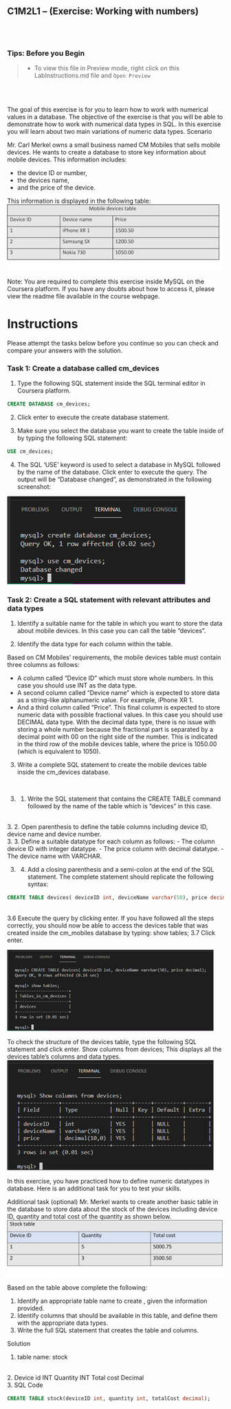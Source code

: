 ## C1M2L1 – (Exercise: Working with numbers)

<br><br>
 ### **Tips: Before you Begin**
> - To view this file in Preview mode, right click on this LabInstructions.md file and `Open Preview`

<br>
<br>

The goal of this exercise is for you to learn how to work with numerical values in a database. The objective of the exercise is that you will be able to demonstrate how to work with numerical data types in SQL. In this exercise you will learn about two main variations of numeric data types. 
Scenario

Mr. Carl Merkel owns a small business named CM Mobiles that sells mobile devices. He wants to create a database to store key information about mobile devices. This information includes: 
* the device ID or number, 
* the devices name,
* and the price of the device.

This information is displayed in the following table:
![Mobile devices table](WorkingWithNumbersImages/Picture1.png)

 
Note: You are required to complete this exercise inside MySQL on the Coursera platform. If you have any doubts about how to access it, please view the readme file available in the course webpage.

# Instructions
Please attempt the tasks below before you continue so you can check and compare your answers with the solution.

### Task 1: Create a database called cm_devices



1. Type the following SQL statement inside the SQL terminal editor in Coursera platform.
```SQL
CREATE DATABASE cm_devices; 
 ```

2. Click enter to execute the create database statement. 

3. Make sure you select the database you want to create the table inside of by typing the following SQL statement: 

```SQL
USE cm_devices;
 ```

4. The SQL ‘USE’ keyword is used to select a database in MySQL followed by the name of the database. Click enter to execute the query. The output will be “Database changed”, as demonstrated in the following screenshot: 


![Using database](WorkingWithNumbersImages/Picture2.png)


### Task 2: Create a SQL statement with relevant attributes and data types 


1. Identify a suitable name for the table in which you want to store the data about mobile devices. In this case you can call the table “devices”. 

2.	Identify the data type for each column within the table. 

 Based on CM Mobiles’ requirements, the mobile devices table must contain three columns as follows: 

 - A column called “Device ID” which must store whole numbers. In this case you should use INT as the data type.
 - A second column called “Device name” which is expected to store data as a string-like alphanumeric value. For example, iPhone XR 1.
 - And a third column called “Price”. This final column is expected to store numeric data with possible fractional values. In this case you should use DECIMAL data type. With the decimal data type, there is no issue with storing a whole number because the fractional part is separated by a decimal point with 00 on the right side of the number. This is indicated in the third row of the mobile devices table, where the price is 1050.00 (which is equivalent to 1050).


3. Write a complete SQL statement to create the mobile devices table inside the cm_devices database.
<br>

3. 1.	Write the SQL statement that contains the CREATE TABLE command followed by the name of the table which is “devices” in this case.
<br>
3. 2. 	Open parenthesis to define the table columns including device ID, device name and device number.
<br>
3. 3.	Define a suitable datatype for each column as follows:
   - The column device ID with integer datatype.
   - The price column with decimal datatype.
   - The device name with VARCHAR. 
<br>

3. 4. Add a closing parenthesis and a semi-colon at the end of the SQL statement. The complete statement should replicate the following syntax:

```SQL
CREATE TABLE devices( deviceID int, deviceName varchar(50), price decimal);
```

<br>
3.6	Execute the query by clicking enter. 
If you have followed all the steps correctly, you should now be able to access the devices table that was created inside the cm_mobiles database by typing:
show tables; 
3.7	Click enter. 

![Tables in the database](WorkingWithNumbersImages/Picture3.png)


 
To check the structure of the devices table, type the following SQL statement and click enter.
Show columns from devices; 
This displays all the devices table’s columns and data types.
![Devices table structure](WorkingWithNumbersImages/Picture4.png)

 
In this exercise, you have practiced how to define numeric datatypes in database. Here is an additional task for you to test your skills. 

Additional task (optional)
Mr. Merkel wants to create another basic table in the database to store data about the stock of the devices including device ID, quantity and total cost of the quantity as shown below.
![Stock table](WorkingWithNumbersImages/Picture5.png)

 
Based on the table above complete the following:
1.	Identify an appropriate table name to create , given the information provided. 
2.	Identify columns that should be available in this table, and define them with the appropriate  data types. 
3.	Write the full SQL statement that creates the table and columns.

Solution
<br>
1. table name: stock
<br>
2. Device id INT
   Quantity INT
   Total cost Decimal 
<br>
3. SQL Code

```SQL
CREATE TABLE stock(deviceID int, quantity int, totalCost decimal);
```


